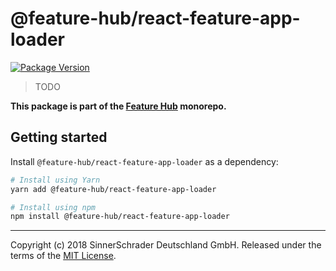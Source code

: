 # @feature-hub/react-feature-app-loader

[![Package Version](https://img.shields.io/npm/v/@feature-hub/react-feature-app-loader.svg)](https://yarnpkg.com/en/package/@feature-hub/react-feature-app-loader)

> TODO

**This package is part of the
[Feature Hub](https://github.com/sinnerschrader/feature-hub) monorepo.**

## Getting started

Install `@feature-hub/react-feature-app-loader` as a dependency:

```sh
# Install using Yarn
yarn add @feature-hub/react-feature-app-loader
```

```sh
# Install using npm
npm install @feature-hub/react-feature-app-loader
```

---

Copyright (c) 2018 SinnerSchrader Deutschland GmbH. Released under the terms of
the
[MIT License](https://github.com/sinnerschrader/feature-hub/blob/master/LICENSE).
